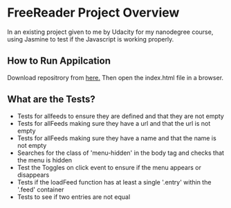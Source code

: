 # FreeReader Project Overview

In an existing project given to me by Udacity for my nanodegree course, using Jasmine to test if the Javascript is working properly. 

##  How to Run Appilcation

Download repositrory from <a href=" ">here.</a>
Then open the index.html file in a browser.

##  What are the Tests?

* Tests for allfeeds to ensure they are defined and that they are not empty 
* Tests for allFeeds making sure they have a url and that the url is not empty
* Tests for allFeeds making sure they have a name and that the name is not empty 
* Searches for the class of 'menu-hidden' in the body tag and checks that the menu is hidden
* Test the Toggles on click event to ensure if the menu appears or disappears
* Tests if the loadFeed function has at least a single '.entry' within the '.feed' container
* Tests to see if two entries are not equal
